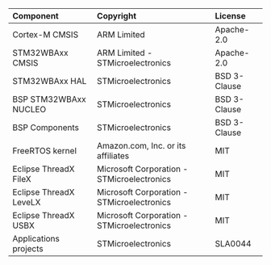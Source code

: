 | Component                       | Copyright                                             | License |
|:---------                       |:----------                                            |:----------|
| Cortex-M CMSIS                  | ARM Limited                                           | Apache-2.0 |
| STM32WBAxx CMSIS                | ARM Limited - STMicroelectronics                      | Apache-2.0 |
| STM32WBAxx HAL                  | STMicroelectronics                                    | BSD 3-Clause |
| BSP STM32WBAxx NUCLEO           | STMicroelectronics                                    | BSD 3-Clause |
| BSP Components                  | STMicroelectronics                                    | BSD 3-Clause |
| FreeRTOS kernel                 | Amazon.com, Inc. or its affiliates                    | MIT |
| Eclipse ThreadX FileX           | Microsoft Corporation - STMicroelectronics            | MIT |
| Eclipse ThreadX LeveLX          | Microsoft Corporation - STMicroelectronics            | MIT |
| Eclipse ThreadX USBX            | Microsoft Corporation - STMicroelectronics            | MIT |
| Applications projects           | STMicroelectronics                                    | SLA0044  |

